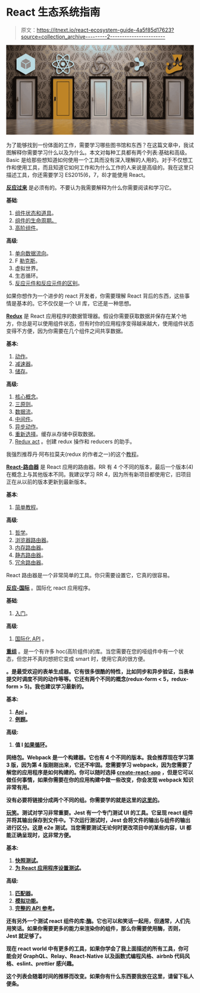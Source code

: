 # React 生态系统指南

> 原文：<https://itnext.io/react-ecosystem-guide-4a5f85d17623?source=collection_archive---------2----------------------->

![](img/d5a7602e143b694540073bc3f5f72284.png)

为了能够找到一份体面的工作，需要学习哪些图书馆和东西？在这篇文章中，我试图解释你需要学习什么以及为什么。本文对每种工具都有两个列表:基础和高级。Basic 是给那些想知道如何使用一个工具而没有深入理解的人用的。对于不仅想工作和使用工具，而且知道它如何工作和为什么工作的人来说是高级的。我在这里只描述工具，你还需要学习 ES2015(6，7，8)才能使用 React。

[**反应过来**](https://reactjs.org/tutorial/tutorial.html) 是必须有的。不要认为我需要解释为什么你需要阅读和学习它。

**基础**:

1.  [组件状态和道具](https://reactjs.org/docs/faq-state.html)。
2.  [组件的生命周期。](https://reactjs.org/docs/react-component.html)
3.  [高阶组件](https://reactjs.org/docs/higher-order-components.html)。

**高级**:

1.  [单向数据流向](https://reactjs.org/docs/thinking-in-react.html)。
2.  F [勒克斯](https://facebook.github.io/flux/docs/in-depth-overview.html)。
3.  虚拟世界。
4.  生态循环。
5.  [反应元件和反应元件的区别](https://reactjs.org/blog/2015/12/18/react-components-elements-and-instances.html)。

如果你想作为一个进步的 react 开发者，你需要理解 React 背后的东西，这些事情是基本的。它不仅仅是一个 UI 库，它还是一种思想。

[**Redux**](https://redux.js.org/) 是 React 应用程序的数据管理器。假设你需要获取数据并保存在某个地方，你总是可以使用组件状态，但有时你的应用程序变得越来越大，使用组件状态变得不方便，因为你需要在几个组件之间共享数据。

**基本:**

1.  [动作](https://redux.js.org/basics/actions)。
2.  [减速器](https://redux.js.org/basics/reducers)。
3.  [储存](https://redux.js.org/basics/store)。

**高级:**

1.  [核心概念](https://redux.js.org/introduction/core-concepts)。
2.  [三原则](https://redux.js.org/introduction/three-principles)。
3.  [数据流](https://redux.js.org/basics/data-flow)。
4.  [中间件](https://redux.js.org/advanced/middleware)。
5.  [异步动作](https://redux.js.org/advanced/async-actions)。
6.  [重新选择](https://github.com/reactjs/reselect)。缓存从存储中获取数据。
7.  [Redux act](https://github.com/pauldijou/redux-act) 。创建 redux 操作和 reducers 的助手。

我强烈推荐丹·阿布拉莫夫(redux 的作者之一)的这个[教程](https://egghead.io/courses/getting-started-with-redux)。

[**React-路由器**](https://reacttraining.com/react-router/) 是 React 应用的路由器。RR 有 4 个不同的版本，最后一个版本(4)在概念上与其他版本不同。我建议学习 RR 4，因为所有新项目都使用它，旧项目正在从以前的版本更新到最新版本。

**基本**:

1.  [简单教程](https://medium.com/@pshrmn/a-simple-react-router-v4-tutorial-7f23ff27adf)。

**高级**:

1.  [哲学](https://reacttraining.com/react-router/web/guides/philosophy)。
2.  [浏览器路由器](https://github.com/ReactTraining/react-router/blob/master/packages/react-router-dom/modules/BrowserRouter.js)。
3.  [内存路由器](https://github.com/ReactTraining/react-router/blob/master/packages/react-router/modules/MemoryRouter.js)。
4.  [静态路由器](https://github.com/ReactTraining/react-router/blob/master/packages/react-router/modules/StaticRouter.js)。
5.  [冗余路由器](https://github.com/ReactTraining/react-router/blob/master/packages/react-router-redux/modules/ConnectedRouter.js)。

React 路由器是一个非常简单的工具。你只需要设置它，它真的很容易。

[**反应-国际**](https://github.com/yahoo/react-intl) 。国际化 react 应用程序。

**基础**:

1.  [入门](https://github.com/yahoo/react-intl/wiki#getting-started)。

**高级**:

1.  [国际化 API](https://developer.mozilla.org/en-US/docs/Web/JavaScript/Reference/Global_Objects/Intl) 。

[**重组**](https://github.com/acdlite/recompose) 。是一个有许多 hoc(高阶组件)的库。当您需要在您的哑组件中有一个状态，但您并不真的想把它变成 smart 时，使用它真的很方便。

[](https://redux-form.com/7.3.0/docs/gettingstarted.md/)**。是最受欢迎的表单生成器。它有很多很酷的特性，比如同步和异步验证，当表单提交时调度不同的动作等等。它还有两个不同的概念(redux-form < 5，redux-form > 5)。我也建议学习最新的。**

****基本**:**

1.  **[Api](https://redux-form.com/7.3.0/docs/api/) 。**
2.  **[例题](https://redux-form.com/7.3.0/examples/)。**

****高级**:**

1.  **值 l [如果循环](https://redux-form.com/7.3.0/docs/valuelifecycle.md/)。**

****网络包**。Webpack 是一个构建器。它也有 4 个不同的版本。我会推荐现在学习第 3 版，因为第 4 版刚刚出来，它还不牢固。您需要学习 webpack，因为您需要了解您的应用程序是如何构建的。你可以随时选择 [create-react-app](https://github.com/facebook/create-react-app) ，但是它可以做任何事情，如果你需要在你的应用构建中做一些改变，你会发现 webpack 知识非常有用。**

**没有必要将链接分成两个不同的组。你需要学的就是这里的[这里的](https://webpack.js.org/concepts/)。**

**[玩笑](https://facebook.github.io/jest/)。测试对学习非常重要。Jest 有一个专门测试 UI 的工具。它呈现 react 组件并将其输出保存到文件中。下次运行测试时，Jest 会将文件的输出与组件的输出进行区分。这是 e2e 测试。当您需要测试无论何时更改项目中的某些内容，UI 都能正确呈现时，这非常方便。**

****基本**:**

1.  **[快照测试](https://facebook.github.io/jest/docs/en/snapshot-testing.html)。**
2.  **[为 React 应用程序设置测试](https://facebook.github.io/jest/docs/en/tutorial-react.html)。**

****高级**:**

1.  **[匹配器](https://facebook.github.io/jest/docs/en/using-matchers.html)。**
2.  **[模拟功能](https://facebook.github.io/jest/docs/en/mock-functions.html)。**
3.  **[完整的 API 参考](https://facebook.github.io/jest/docs/en/api.html)。**

**还有另外一个测试 react 组件的库:[酶](https://github.com/airbnb/enzyme)。它也可以和笑话一起用，但通常，人们先用笑话。如果你需要更多的能力来渲染你的组件，那么你需要使用酶，否则，Jest 就足够了。**

**现在 react world 中有更多的工具，如果你学会了我上面描述的所有工具，你可能会对 GraphQL、Relay、React-Native 以及函数式编程风格、airbnb 代码风格、eslint、prettier 感兴趣。**

**这个列表会随着时间的推移而改变。如果你有什么东西要我放在这里，请留下私人便条。**